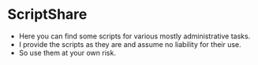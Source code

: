 # ScriptShare
* Here you can find some scripts for various mostly administrative tasks.
* I provide the scripts as they are and assume no liability for their use.
* So use them at your own risk.